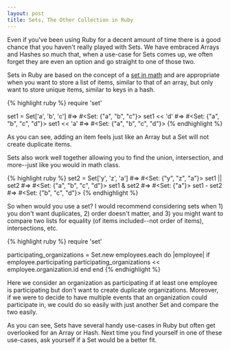 ```yaml
---
layout: post
title: Sets, The Other Collection in Ruby
---
```


Even if you've been using Ruby for a decent amount of time there is a good chance that you haven't really played with Sets. We have embraced Arrays and Hashes so much that, when a use-case for Sets comes up, we often forget they are even an option and go straight to one of those two.

Sets in Ruby are based on the concept of a [set in math](http://en.wikipedia.org/wiki/Set_(mathematics)) and are appropriate when you want to store a list of items, similar to that of an array, but only want to store unique items, similar to keys in a hash.

{% highlight ruby %}
require 'set'

set1 = Set['a', 'b', 'c']
#=> #<Set: {"a", "b", "c"}>
set1 << 'd'
#=> #<Set: {"a", "b", "c", "d"}>
set1 << 'a'
#=> #<Set: {"a", "b", "c", "d"}>
{% endhighlight %}

As you can see, adding an item feels just like an Array but a Set will not create duplicate items.

Sets also work well together allowing you to find the union, intersection, and more--just like you would in math class.

{% highlight ruby %}
set2 = Set['y', 'z', 'a']
#=> #<Set: {"y", "z", "a"}>
set1 || set2
#=> #<Set: {"a", "b", "c", "d"}>
set1 & set2
#=> #<Set: {"a"}>
set1 - set2
#=> #<Set: {"b", "c", "d"}>
{% endhighlight %}

So when would you use a set? I would recommend considering sets when 1) you don't want duplicates, 2) order doesn't matter, and 3) you might want to compare two lists for equality (of items included--not order of items), intersections, etc.

{% highlight ruby %}
require 'set'

participating_organizations = Set.new
employees.each do |employee|
  if employee.participating
    participating_organizations << employee.organization.id
  end
end
{% endhighlight %}

Here we consider an organization as participating if at least one employee is participating but don't want to create duplicate organizations. Moreover, if we were to decide to have multiple events that an organization could participate in, we could do so easily with just another Set and compare the two easily.

As you can see, Sets have several handy use-cases in Ruby but often get overlooked for an Array or Hash. Next time you find yourself in one of these use-cases, ask yourself if a Set would be a better fit.
